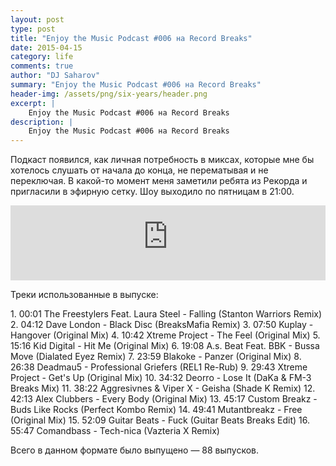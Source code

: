 ```yaml
---
layout: post
type: post
title: "Enjoy the Music Podcast #006 на Record Breaks"
date: 2015-04-15
category: life
comments: true
author: "DJ Saharov"
summary: "Enjoy the Music Podcast #006 на Record Breaks"
header-img: /assets/png/six-years/header.png
excerpt: |
    Enjoy the Music Podcast #006 на Record Breaks
description: |
    Enjoy the Music Podcast #006 на Record Breaks
---
```


<p>
<span class="firstcharacter">П</span>одкаст появился, как личная потребность в миксах, которые мне бы хотелось слушать от начала до конца, не перематывая и не переключая. В какой-то момент меня заметили ребята из Рекорда и пригласили в эфирную сетку. Шоу выходило по пятницам в 21:00.
</p>

<iframe width="100%" height="120" src="https://player-widget.mixcloud.com/widget/iframe/?hide_cover=1&feed=%2Fdjsaharovofficial%2Fdj-saharov-enjoy-the-music-podcast-006%2F" frameborder="0" allow="encrypted-media; fullscreen; autoplay; idle-detection; speaker-selection; web-share;" ></iframe>

<p>Треки использованные в выпуске:</p>
1. 00:01 The Freestylers Feat. Laura Steel - Falling (Stanton Warriors Remix)
2. 04:12 Dave London - Black Disc (BreaksMafia Remix)
3. 07:50 Kuplay - Hangover (Original Mix)
4. 10:42 Xtreme Project - The Feel (Original Mix)
5. 15:16 Kid Digital - Hit Me (Original Mix)
6. 19:08 A.s. Beat Feat. BBK - Bussa Move (Dialated Eyez Remix)
7. 23:59 Blakoke - Panzer (Original Mix)
8. 26:38 Deadmau5 - Professional Griefers (REL1 Re-Rub)
9. 29:43 Xtreme Project - Get's Up (Original Mix)
10. 34:32 Deorro - Lose It (DaKa & FM-3 Breaks Mix)
11. 38:22 Aggresivnes & Viper X - Geisha (Shade K Remix)
12. 42:13 Alex Clubbers - Every Body (Original Mix)
13. 45:17 Custom Breakz - Buds Like Rocks (Perfect Kombo Remix)
14. 49:41 Mutantbreakz - Free (Original Mix)
15. 52:09 Guitar Beats - Fuck (Guitar Beats Breaks Edit)
16. 55:47 Comandbass - Tech-nica (Vazteria X Remix)

<p>Всего в данном формате было выпущено &mdash; 88 выпусков.</p>